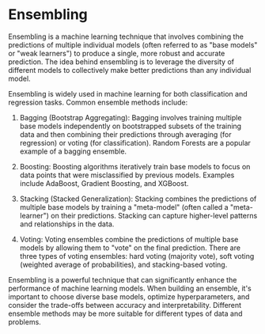 # Ensembling


Ensembling is a machine learning technique that involves combining the predictions of multiple individual models (often referred to as "base models" or "weak learners") to produce a single, more robust and accurate prediction. The idea behind ensembling is to leverage the diversity of different models to collectively make better predictions than any individual model. 

Ensembling is widely used in machine learning for both classification and regression tasks. Common ensemble methods include:

1. Bagging (Bootstrap Aggregating): 
Bagging involves training multiple base models independently on bootstrapped subsets of the training data and then combining their predictions through averaging (for regression) or voting (for classification). Random Forests are a popular example of a bagging ensemble.

2. Boosting: 
Boosting algorithms iteratively train base models to focus on data points that were misclassified by previous models. Examples include AdaBoost, Gradient Boosting, and XGBoost.

3. Stacking (Stacked Generalization): 
Stacking combines the predictions of multiple base models by training a "meta-model" (often called a "meta-learner") on their predictions. Stacking can capture higher-level patterns and relationships in the data.

4. Voting: Voting ensembles combine the predictions of multiple base models by allowing them to "vote" on the final prediction. There are three types of voting ensembles: hard voting (majority vote), soft voting (weighted average of probabilities), and stacking-based voting.


Ensembling is a powerful technique that can significantly enhance the performance of machine learning models. When building an ensemble, it's important to choose diverse base models, optimize hyperparameters, and consider the trade-offs between accuracy and interpretability. Different ensemble methods may be more suitable for different types of data and problems.
